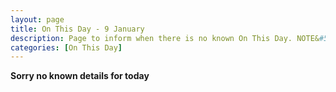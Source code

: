 ```yaml
---
layout: page
title: On This Day - 9 January
description: Page to inform when there is no known On This Day. NOTE&#58; There may still be comments.
categories: [On This Day]
---
```


**Sorry no known details for today**


